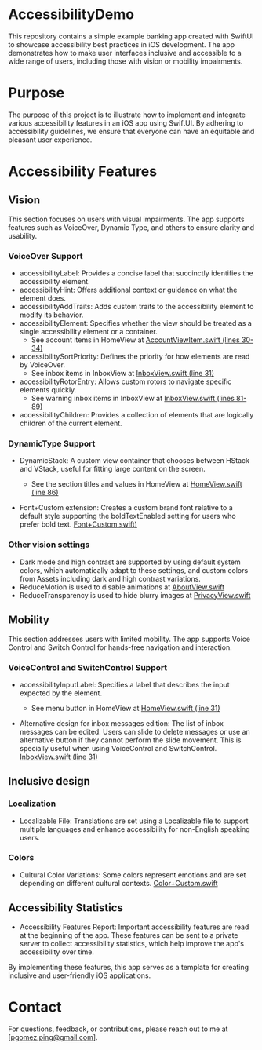 # AccessibilityDemo

This repository contains a simple example banking app created with SwiftUI to showcase accessibility best practices in iOS development. The app demonstrates how to make user interfaces inclusive and accessible to a wide range of users, including those with vision or mobility impairments.

# Purpose

The purpose of this project is to illustrate how to implement and integrate various accessibility features in an iOS app using SwiftUI. By adhering to accessibility guidelines, we ensure that everyone can have an equitable and pleasant user experience.

# Accessibility Features

## Vision

This section focuses on users with visual impairments. The app supports features such as VoiceOver, Dynamic Type, and others to ensure clarity and usability.

### VoiceOver Support

* accessibilityLabel: Provides a concise label that succinctly identifies the accessibility element.
* accessibilityHint: Offers additional context or guidance on what the element does.
* accessibilityAddTraits: Adds custom traits to the accessibility element to modify its behavior.
* accessibilityElement: Specifies whether the view should be treated as a single accessibility element or a container.
    * See account items in HomeView at [AccountViewItem.swift (lines 30-34)](AccessibilityDemo/AccessibilityDemo/Presentation/Account/AccountViewItem.swift#L30-L34)
* accessibilitySortPriority: Defines the priority for how elements are read by VoiceOver.
   * See inbox items in InboxView at [InboxView.swift (line 31)](AccessibilityDemo/AccessibilityDemo/Presentation/Inbox/InboxView.swift#L31)
* accessibilityRotorEntry: Allows custom rotors to navigate specific elements quickly.
   * See warning inbox items in InboxView at [InboxView.swift (lines 81-89)](AccessibilityDemo/AccessibilityDemo/Presentation/Inbox/InboxView.swift#L81-L89)
* accessibilityChildren: Provides a collection of elements that are logically children of the current element.

### DynamicType Support

* DynamicStack: A custom view container that chooses between HStack and VStack, useful for fitting large content on the screen.
   * See the section titles and values in HomeView at [HomeView.swift (line 86)](AccessibilityDemo/AccessibilityDemo/Presentation/Inbox/InboxView.swift#L81-L89)
 
* Font+Custom extension: Creates a custom brand font relative to a default style supporting the boldTextEnabled setting for users who prefer bold text. [Font+Custom.swift)](AccessibilityDemo/AccessibilityDemo/Extensions/Font+Custom.swift)

### Other vision settings

* Dark mode and high contrast are supported by using default system colors, which automatically adapt to these settings, and custom colors from Assets including dark and high contrast variations.
* ReduceMotion is used to disable animations at [AboutView.swift](AccessibilityDemo/AccessibilityDemo/Presentation/About/AboutView.swift)
* ReduceTransparency is used to hide blurry images at [PrivacyView.swift](AccessibilityDemo/AccessibilityDemo/Presentation/Privacy/PrivacyView.swift)

## Mobility

This section addresses users with limited mobility. The app supports Voice Control and Switch Control for hands-free navigation and interaction.

### VoiceControl and SwitchControl Support

* accessibilityInputLabel: Specifies a label that describes the input expected by the element.
   * See menu button in HomeView at [HomeView.swift (line 31)](AccessibilityDemo/AccessibilityDemo/Presentation/Home/HomeView.swift#L55)

* Alternative design for inbox messages edition: The list of inbox messages can be edited. Users can slide to delete messages or use an alternative button if they cannot perform the slide movement. This is specially useful when using VoiceControl and SwitchControl. [InboxView.swift (line 31)](AccessibilityDemo/AccessibilityDemo/Presentation/Inbox/InboxView.swift)

## Inclusive design

### Localization
* Localizable File: Translations are set using a Localizable file to support multiple languages and enhance accessibility for non-English speaking users.

### Colors
* Cultural Color Variations: Some colors represent emotions and are set depending on different cultural contexts. [Color+Custom.swift](AccessibilityDemo/AccessibilityDemo/Extensions/Color+Custom.swift)

## Accessibility Statistics
* Accessibility Features Report: Important accessibility features are read at the beginning of the app. These features can be sent to a private server to collect accessibility statistics, which help improve the app's accessibility over time.

By implementing these features, this app serves as a template for creating inclusive and user-friendly iOS applications.

# Contact

For questions, feedback, or contributions, please reach out to me at [pgomez.ping@gmail.com].
